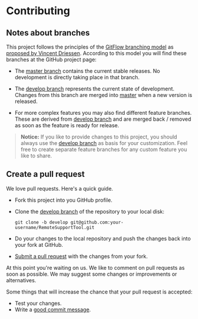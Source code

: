 # Contributing


## Notes about branches

This project follows the principles of the 
[GitFlow branching model](http://jeffkreeftmeijer.com/2010/why-arent-you-using-git-flow/)
as [proposed by Vincent Driessen](http://nvie.com/posts/a-successful-git-branching-model/). According to this model you 
will find these branches at the GitHub project page:

-   The [master branch](https://github.com/OpenIndex/RemoteSupportTool/tree/master) contains the current stable 
    releases. No development is directly taking place in that branch.
     
-   The [develop branch](https://github.com/OpenIndex/RemoteSupportTool/tree/develop) represents the current state of 
    development. Changes from this branch are merged into 
    [master](https://github.com/OpenIndex/RemoteSupportTool/tree/master) when a new version is released.
    
-   For more complex features you may also find different feature branches. These are derived from
    [develop branch](https://github.com/OpenIndex/RemoteSupportTool/tree/develop) and are merged back / removed as 
    soon as the feature is ready for release.

> **Notice:** If you like to provide changes to this project, you should always use the 
> [develop branch](https://github.com/OpenIndex/RemoteSupportTool/tree/develop) as basis for your customization. Feel
> free to create separate feature branches for any custom feature you like to share. 


## Create a pull request

We love pull requests. Here's a quick guide.

-   Fork this project into you GitHub profile.

-   Clone the [develop branch](https://github.com/OpenIndex/RemoteSupportTool/tree/develop) of the repository to your 
    local disk:
    ```
    git clone -b develop git@github.com:your-username/RemoteSupportTool.git
    ```
    
-   Do your changes to the local repository and push the changes back into your fork at GitHub.
 
-   [Submit a pull request](https://github.com/OpenIndex/RemoteSupportTool/compare/) with the changes from your fork.

At this point you're waiting on us. We like to comment on pull requests as soon as possible. We may suggest some changes 
or improvements or alternatives.

Some things that will increase the chance that your pull request is accepted:

-   Test your changes.
-   Write a [good commit message](http://tbaggery.com/2008/04/19/a-note-about-git-commit-messages.html).
